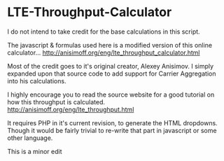 # LTE-Throughput-Calculator
I do not intend to take credit for the base calculations in this script.

The javascript & formulas used here is a modified version of this online calculator...
http://anisimoff.org/eng/lte_throughput_calculator.html

Most of the credit goes to it's original creator, Alexey Anisimov. I simply expanded upon that source code to add support for Carrier Aggregation into his calculations.

I highly encourage you to read the source website for a good tutorial on how this throughput is calculated.
http://anisimoff.org/eng/lte_throughput.html

It requires PHP in it's current revision, to generate the HTML dropdowns. Though it would be fairly trivial to re-write that part in javascript or some other language.

This is a minor edit